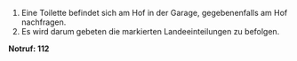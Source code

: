 1. Eine Toilette befindet sich am Hof in der Garage, gegebenenfalls am Hof nachfragen.
2. Es wird darum gebeten die markierten Landeeinteilungen zu befolgen.

**Notruf: 112**